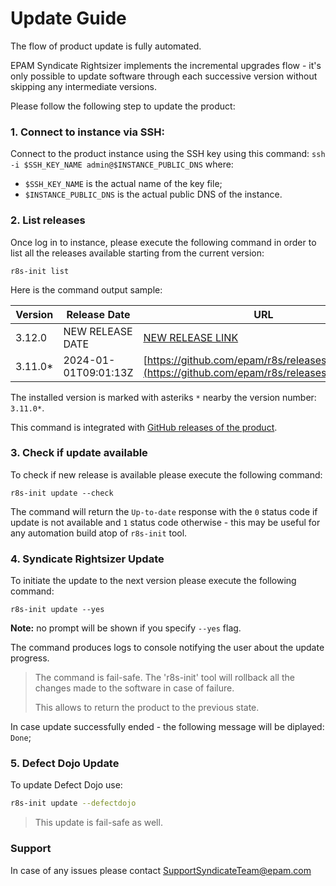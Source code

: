 # Update Guide

The flow of product update is fully automated.

EPAM Syndicate Rightsizer implements the incremental upgrades flow - it's only
possible to update software through each successive version without skipping any intermediate versions.

Please follow the following step to update the product:

### 1. Connect to instance via SSH:
Connect to the product instance using the SSH key using this command: 
`ssh -i $SSH_KEY_NAME admin@$INSTANCE_PUBLIC_DNS` where:
   - `$SSH_KEY_NAME` is the actual name of the key file;
   - `$INSTANCE_PUBLIC_DNS` is the actual public DNS of the instance.

### 2. List releases
Once log in to instance, please execute the following command in order to list all the releases available starting from the current version:

`r8s-init list`

Here is the command output sample: 

| Version | Release Date         | URL                                                                                                | Prerelease | Draft |
|---------|----------------------|----------------------------------------------------------------------------------------------------|------------|-------|
| 3.12.0  | NEW RELEASE DATE     | [NEW RELEASE LINK](https://github.com/epam/r8s/releases/tag/3.12.0)                                | false      | false |
| 3.11.0* | 2024-01-01T09:01:13Z | [https://github.com/epam/r8s/releases/tag/3.11.0](https://github.com/epam/r8s/releases/tag/3.11.0) | false      | false |

The installed version is marked with asteriks `*` nearby the version number: `3.11.0*`.

This command is integrated with [GitHub releases of the product](https://github.com/epam/r8s/releases).

### 3. Check if update available
To check if new release is available please execute the following command:

`r8s-init update --check`

The command will return the `Up-to-date` response with the `0` status code if update is not available and `1` status code 
otherwise - this may be useful for any automation build atop of `r8s-init` tool. 

### 4. Syndicate Rightsizer Update
To initiate the update to the next version please execute the following command:

`r8s-init update --yes`

**Note:** no prompt will be shown if you specify `--yes` flag.

The command produces logs to console notifying the user about the update progress.  
> The command is fail-safe. The 'r8s-init' tool will rollback all the changes made to the software in case of failure.
> 
> This allows to return the product to the previous state. 

In case update successfully ended - the following message will be diplayed: `Done`;

### 5. Defect Dojo Update

To update Defect Dojo use:

```bash
r8s-init update --defectdojo
```

> This update is fail-safe as well.


### Support
In case of any issues please contact [SupportSyndicateTeam@epam.com](mailto:SupportSyndicateTeam@epam.com)